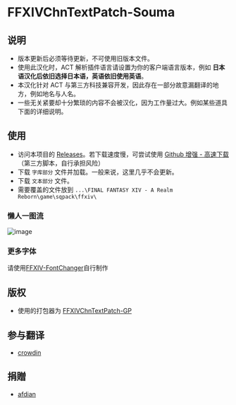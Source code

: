 # FFXIVChnTextPatch-Souma

## 说明

- 版本更新后必须等待更新，不可使用旧版本文件。
- 使用此汉化时，ACT 解析插件语言请设置为你的客户端语言版本，例如 **日本语汉化后依旧选择日本语，英语依旧使用英语**。
- 本汉化针对 ACT 与第三方科技兼容开发，因此存在一部分故意漏翻译的地方，例如地名与人名。
- 一些无关紧要却十分繁琐的内容不会被汉化，因为工作量过大。例如某些道具下面的详细说明。

## 使用

- 访问本项目的 [Releases](https://github.com/Souma-Sumire/FFXIVChnTextPatch-Souma/releases/)。若下载速度慢，可尝试使用 [Github 增强 - 高速下载](https://greasyfork.org/zh-CN/scripts/412245-github-%E5%A2%9E%E5%BC%BA-%E9%AB%98%E9%80%9F%E4%B8%8B%E8%BD%BD)（第三方脚本，自行承担风险）
- 下载 `字库部分` 文件并加载。一般来说，这里几乎不会更新。
- 下载 `文本部分` 文件。
- 需要覆盖的文件放到 `...\FINAL FANTASY XIV - A Realm Reborn\game\sqpack\ffxiv\` 

### 懒人一图流
![image](https://user-images.githubusercontent.com/33572696/228306974-4a15439f-ed36-48be-a01c-bb35fb3b6758.png)


### 更多字体
请使用[FFXIV-FontChanger](https://github.com/Soreepeong/FFXIV-FontChanger)自行制作

## 版权

- 使用的打包器为 [FFXIVChnTextPatch-GP](https://github.com/GpointChen/FFXIVChnTextPatch-GP)

## 参与翻译

- [crowdin](https://zh.crowdin.com/project/ffxiv-localization/zh-CN)

## 捐贈

- [afdian](https://afdian.net/a/Souma)
